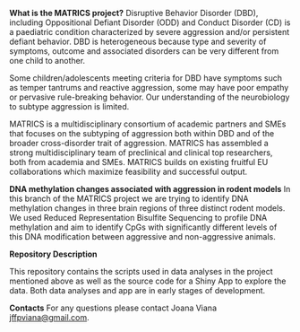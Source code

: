 **What is the MATRICS project?**
Disruptive Behavior Disorder (DBD), including Oppositional Defiant Disorder (ODD) and Conduct Disorder (CD) is a paediatric condition characterized by severe aggression and/or persistent defiant behavior. DBD is heterogeneous because type and severity of symptoms, outcome and associated disorders can be very different from one child to another.

Some children/adolescents meeting criteria for DBD have symptoms such as temper tantrums and reactive aggression, some may have poor empathy or pervasive rule-breaking behavior. Our understanding of the neurobiology to subtype aggression is limited.

MATRICS is a multidisciplinary consortium of academic partners and SMEs that focuses on the subtyping of aggression both within DBD and of the broader cross-disorder trait of aggression. MATRICS has assembled a strong multidisciplinary team of preclinical and clinical top researchers, both from academia and SMEs. MATRICS builds on existing fruitful EU collaborations which maximize feasibility and successful output.

**DNA methylation changes associated with aggression in rodent models**
In this branch of the MATRICS project we are trying to identify DNA methylation changes in three brain regions of three distinct rodent models. We used Reduced Representation Bisulfite Sequencing to profile DNA methylation and aim to identify CpGs with significantly different levels of this DNA modification between aggressive and non-aggressive animals.


**Repository Description**

This repository contains the scripts used in data analyses in the project mentioned above as well as the source code for a Shiny App to explore the data. Both data analyses and app are in early stages of development.


**Contacts**
For any questions please contact Joana Viana jffpviana@gmail.com.
